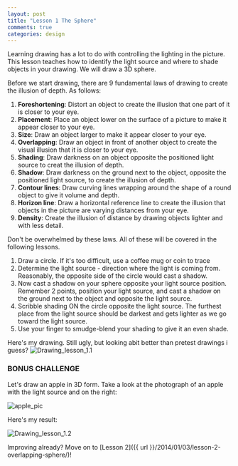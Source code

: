 ```yaml
---
layout: post
title: "Lesson 1 The Sphere"
comments: true
categories: design
---
```


Learning drawing has a lot to do with controlling the lighting in the picture. This lesson teaches how to identify the light source and where to shade objects in your drawing. We will draw a 3D sphere.

Before we start drawing, there are 9 fundamental laws of drawing to create the illusion of depth. As follows:

1. **Foreshortening**: Distort an object to create the illusion that one part of it is closer to your eye.
2. **Placement**: Place an object lower on the surface of a picture to make it appear closer to your eye.
3. **Size**: Draw an object larger to make it appear closer to your eye.
4. **Overlapping**: Draw an object in front of another object to create the visual illusion that it is closer to your eye.
5. **Shading**: Draw darkness on an object opposite the positioned light source to creat the illusion of depth.
6. **Shadow**: Draw darkness on the ground next to the object, opposite the positioned light source, to create the illusion of depth.
7. **Contour lines**: Draw curving lines wrapping around the shape of a round object to give it volume and depth.
8. **Horizon line**: Draw a horizontal reference line to create the illusion that objects in the picture are varying distances from your eye.
9. **Density**: Create the illusion of distance by drawing objects lighter and with less detail.

Don't be overwhelmed by these laws. All of these will be covered in the following lessons.

1. Draw a circle. If it's too difficult, use a coffee mug or coin to trace
2. Determine the light source - direction where the light is coming from. Reasonably, the opposite side of the circle would cast a shadow.
3. Now cast a shadow on your sphere opposite your light source position. Remember 2 points, position your light source, and cast a shadow on the ground next to the object and opposite the light source.
4. Scribble shading ON the circle opposite the light source. The furthest place from the light source should be darkest and gets lighter as we go toward the light source.
5. Use your finger to smudge-blend your shading to give it an even shade.

Here's my drawing. Still ugly, but looking abit better than pretest drawings i guess?
![Drawing_lesson_1.1](http://i1113.photobucket.com/albums/k508/houguochen/Mobile%20Uploads/72C108EB-CB8D-4DF8-9368-FBB18F29B68E.jpg)

### BONUS CHALLENGE
Let's draw an apple in 3D form. Take a look at the photograph of an apple with the light source and on the right:

![apple_pic](http://i1113.photobucket.com/albums/k508/houguochen/Mobile%20Uploads/ScreenShot2014-01-06at40814pm.png)

Here's my result:

![Drawing_lesson_1.2](http://i1113.photobucket.com/albums/k508/houguochen/Mobile%20Uploads/FA143621-E8AC-4AE0-BCE7-4C8BAB4B9256.jpg)

Improving already? Move on to [Lesson 2]({{ url }}/2014/01/03/lesson-2-overlapping-sphere/)!